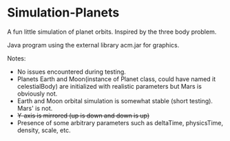 # Simulation-Planets

A fun little simulation of planet orbits.
Inspired by the three body problem.

Java program using the external library acm.jar for graphics.

Notes:
 - No issues encountered during testing.
 - Planets Earth and Moon(instance of Planet class, could have named it celestialBody) are initialized with realistic parameters but Mars is obviously not.
 - Earth and Moon orbital simulation is somewhat stable (short testing). Mars' is not.
 - ~~Y-axis is mirrored (up is down and down is up)~~
 - Presence of some arbitrary parameters such as deltaTime, physicsTime, density, scale, etc.
